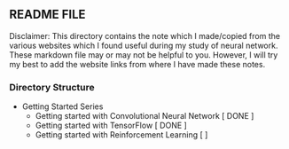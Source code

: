
## README FILE ##

Disclaimer: This directory contains the note which I made/copied from the various websites which I found useful during my study of neural network. These markdown file may or may not be helpful to you. However, I will try my best to add the website links from where I have made these notes.


### Directory Structure ###

- Getting Started Series
  - Getting started with Convolutional Neural Network [ DONE ]
  - Getting started with TensorFlow [ DONE ]
  - Getting started with Reinforcement Learning [  ]
